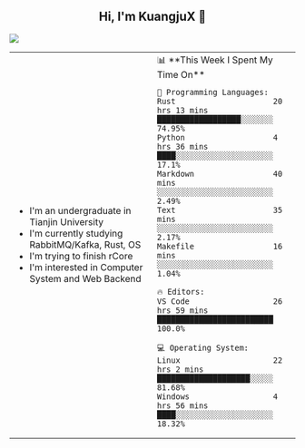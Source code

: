 <h2 align="center"> Hi, I'm KuangjuX 👋 </h2>
<p><img src="https://w.wallhaven.cc/full/nz/wallhaven-nz1e8j.jpg"></p>
<table>
    <tr>
        <td valign="center" width="50%">
            <ul>
                <li>I'm an undergraduate in Tianjin University</li>
                <li>I'm currently studying RabbitMQ/Kafka, Rust, OS</li>
                <li>I'm trying to finish rCore</li>
                <li>I'm interested in Computer System and Web Backend</li>
            </ul>
        </td>
       <td valign="top" width="50%">
<!--START_SECTION:waka-->
📊 **This Week I Spent My Time On** 

```text
💬 Programming Languages: 
Rust                     20 hrs 13 mins      ██████████████████░░░░░░░   74.95% 
Python                   4 hrs 36 mins       ████░░░░░░░░░░░░░░░░░░░░░   17.1% 
Markdown                 40 mins             ░░░░░░░░░░░░░░░░░░░░░░░░░   2.49% 
Text                     35 mins             ░░░░░░░░░░░░░░░░░░░░░░░░░   2.17% 
Makefile                 16 mins             ░░░░░░░░░░░░░░░░░░░░░░░░░   1.04%

🔥 Editors: 
VS Code                  26 hrs 59 mins      █████████████████████████   100.0%

💻 Operating System: 
Linux                    22 hrs 2 mins       ████████████████████░░░░░   81.68% 
Windows                  4 hrs 56 mins       ████░░░░░░░░░░░░░░░░░░░░░   18.32%

```


<!--END_SECTION:waka-->
</td></tr>
</table>
